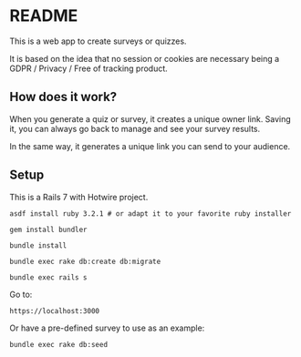 # README

This is a web app to create surveys or quizzes.

It is based on the idea that no session or cookies are necessary being a GDPR / Privacy / Free of tracking product.

## How does it work?

When you generate a quiz or survey, it creates a unique owner link. Saving it, you can always go back to manage and see your survey results.

In the same way, it generates a unique link you can send to your audience.

## Setup

This is a Rails 7 with Hotwire project.

`asdf install ruby 3.2.1 # or adapt it to your favorite ruby installer`

`gem install bundler`

`bundle install`

`bundle exec rake db:create db:migrate`

`bundle exec rails s`

Go to:

`https://localhost:3000`

Or have a pre-defined survey to use as an example:

`bundle exec rake db:seed`
